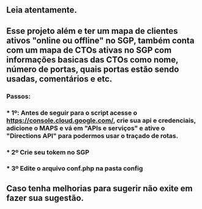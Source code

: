 ## Leia atentamente.

## Esse projeto além e ter um mapa de clientes ativos "online ou offline" no SGP, também conta com um mapa de CTOs ativas no SGP com informações basicas das CTOs como nome, número de portas, quais portas estão sendo usadas, comentários e etc.

### Passos:
### * 1º: Antes de seguir para o script acesse o https://console.cloud.google.com/, crie sua api e credenciais, adicione o MAPS e vá em "APIs e serviços" e ative o "Directions API" para podermos usar o traçado de rotas.

### * 2º Crie seu tokem no SGP

### * 3º Edite o arquivo conf.php na pasta config

## Caso tenha melhorias para sugerir não exite em fazer sua sugestão. 
